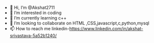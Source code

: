 - 👋 Hi, I’m @Akshat2711
- 👀 I’m interested in coding
- 🌱 I’m currently learning c++
- 💞️ I’m looking to collaborate on HTML ,CSS,javascript,c,python,mysql
- 📫 How to reach me linkedin-https://www.linkedin.com/in/akshat-srivastava-5a52b1240/

<!---
Akshat2711/Akshat2711 is a ✨ special ✨ repository because its `README.md` (this file) appears on your GitHub profile.
You can click the Preview link to take a look at your changes.
--->
